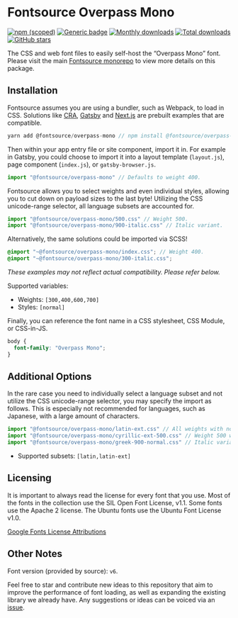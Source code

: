 # Fontsource Overpass Mono

[![npm (scoped)](https://img.shields.io/npm/v/@fontsource/overpass-mono?color=brightgreen)](https://www.npmjs.com/package/@fontsource/overpass-mono) [![Generic badge](https://img.shields.io/badge/fontsource-passing-brightgreen)](https://github.com/fontsource/fontsource) [![Monthly downloads](https://badgen.net/npm/dm/@fontsource/overpass-mono)](https://github.com/fontsource/fontsource) [![Total downloads](https://badgen.net/npm/dt/@fontsource/overpass-mono)](https://github.com/fontsource/fontsource) [![GitHub stars](https://img.shields.io/github/stars/fontsource/fontsource.svg?style=social&label=Star)](https://github.com/fontsource/fontsource/stargazers)

The CSS and web font files to easily self-host the “Overpass Mono” font. Please visit the main [Fontsource monorepo](https://github.com/fontsource/fontsource) to view more details on this package.

## Installation

Fontsource assumes you are using a bundler, such as Webpack, to load in CSS. Solutions like [CRA](https://create-react-app.dev/), [Gatsby](https://www.gatsbyjs.org/) and [Next.js](https://nextjs.org/) are prebuilt examples that are compatible.

```javascript
yarn add @fontsource/overpass-mono // npm install @fontsource/overpass-mono
```

Then within your app entry file or site component, import it in. For example in Gatsby, you could choose to import it into a layout template (`layout.js`), page component (`index.js`), or `gatsby-browser.js`.

```javascript
import "@fontsource/overpass-mono" // Defaults to weight 400.
```

Fontsource allows you to select weights and even individual styles, allowing you to cut down on payload sizes to the last byte! Utilizing the CSS unicode-range selector, all language subsets are accounted for.

```javascript
import "@fontsource/overpass-mono/500.css" // Weight 500.
import "@fontsource/overpass-mono/900-italic.css" // Italic variant.
```

Alternatively, the same solutions could be imported via SCSS!

```scss
@import "~@fontsource/overpass-mono/index.css"; // Weight 400.
@import "~@fontsource/overpass-mono/300-italic.css";
```

_These examples may not reflect actual compatibility. Please refer below._

Supported variables:

- Weights: `[300,400,600,700]`
- Styles: `[normal]`

Finally, you can reference the font name in a CSS stylesheet, CSS Module, or CSS-in-JS.

```css
body {
  font-family: "Overpass Mono";
}
```

## Additional Options

In the rare case you need to individually select a language subset and not utilize the CSS unicode-range selector, you may specify the import as follows. This is especially not recommended for languages, such as Japanese, with a large amount of characters.

```javascript
import "@fontsource/overpass-mono/latin-ext.css" // All weights with normal style included.
import "@fontsource/overpass-mono/cyrillic-ext-500.css" // Weight 500 with normal style.
import "@fontsource/overpass-mono/greek-900-normal.css" // Italic variant.
```

- Supported subsets: `[latin,latin-ext]`

## Licensing

It is important to always read the license for every font that you use.
Most of the fonts in the collection use the SIL Open Font License, v1.1. Some fonts use the Apache 2 license. The Ubuntu fonts use the Ubuntu Font License v1.0.

[Google Fonts License Attributions](https://fonts.google.com/attribution)

## Other Notes

Font version (provided by source): `v6`.

Feel free to star and contribute new ideas to this repository that aim to improve the performance of font loading, as well as expanding the existing library we already have. Any suggestions or ideas can be voiced via an [issue](https://github.com/fontsource/fontsource/issues).
